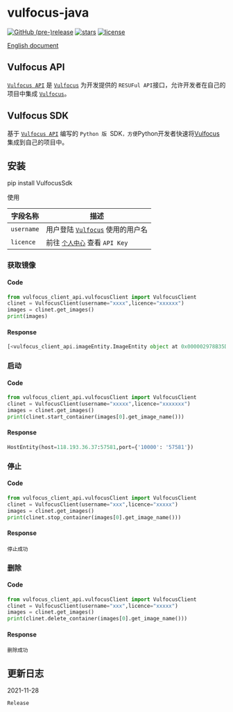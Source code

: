 # vulfocus-java



[![GitHub (pre-)release](https://img.shields.io/github/release/fofapro/vulfocus-py/all.svg)](https://github.com/fofapro/vulfocus-py/releases) [![stars](https://img.shields.io/github/stars/fofapro/vulfocus-py.svg)](https://github.com/fofapro/vulfocus-py/stargazers) [![license](https://img.shields.io/github/license/fofapro/vulfocus-py.svg)](https://github.com/fofapro/vulfocus-py/blob/master/LICENSE)

[English document](https://github.com/fofapro/vulfocus-py/blob/master/README.md)

## Vulfocus API

[`Vulfocus API`](https://fofapro.github.io/vulfocus/#/VULFOCUSAPI) 是  [`Vulfocus`](http://vulfocus.io/) 为开发提供的 `RESUFul API`接口，允许开发者在自己的项目中集成 [`Vulfocus`](http://vulfocus.io)。


## Vulfocus SDK

基于 [`Vulfocus API`](https://fofapro.github.io/vulfocus/#/VULFOCUSAPI) 编写的 `Python 版 `SDK`，方便`Python开发者快速将[Vulfocus](http://vulfocus.io/) 集成到自己的项目中。


## 安装

pip install VulfocusSdk

使用

|字段名称|描述|
| ---- | ---- |
|`username`|用户登陆 [`Vulfocus`](http://vulfocus.io/) 使用的用户名|
|`licence`|前往 [`个人中心`](http://vulfocus.fofa.so/#/profile/index) 查看 `API Key`|

### 获取镜像

#### Code

```python
from vulfocus_client_api.vulfocusClient import VulfocusClient
clinet = VulfocusClient(username="xxxx",licence="xxxxxx")
images = clinet.get_images()
print(images)
```

#### Response

```python
[<vulfocus_client_api.imageEntity.ImageEntity object at 0x000002978B35DC48>, <vulfocus_client_api.imageEntity.ImageEntity object at 0x000002978B35DD08>, <vulfocus_client_api.imageEntity.ImageEntity object at 0x000002978B35DAC8>]
```

### 启动

#### Code

```python
from vulfocus_client_api.vulfocusClient import VulfocusClient
clinet = VulfocusClient(username="xxxxx",licence="xxxxxxx")
images = clinet.get_images()
print(clinet.start_container(images[0].get_image_name()))
```

#### Response

```python
HostEntity(host=118.193.36.37:57581,port={'10000': '57581'})
```

### 停止

#### Code

```python
from vulfocus_client_api.vulfocusClient import VulfocusClient
clinet = VulfocusClient(username="xxx",licence="xxxxx")
images = clinet.get_images()
print(clinet.stop_container(images[0].get_image_name()))
```

#### Response

```
停止成功
```

### 删除

#### Code

```python
from vulfocus_client_api.vulfocusClient import VulfocusClient
clinet = VulfocusClient(username="xxx",licence="xxxxx")
images = clinet.get_images()
print(clinet.delete_container(images[0].get_image_name()))
```

#### Response

```
删除成功
```

## 更新日志

2021-11-28

```
Release
```